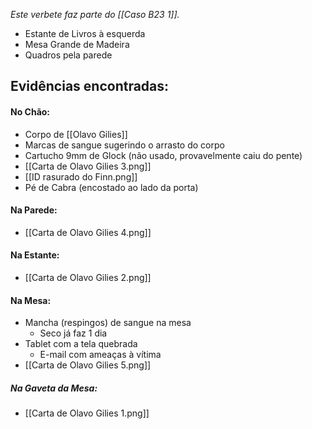 *Este verbete faz parte do [[Caso B23 1]].*

- Estante de Livros à esquerda
- Mesa Grande de Madeira
- Quadros pela parede

## Evidências encontradas:
#### No Chão:
- Corpo de [[Olavo Gilies]]
- Marcas de sangue sugerindo o arrasto do corpo
- Cartucho 9mm de Glock (não usado, provavelmente caiu do pente)
- [[Carta de Olavo Gilies 3.png]]
- [[ID rasurado do Finn.png]]
- Pé de Cabra (encostado ao lado da porta)

#### Na Parede:
- [[Carta de Olavo Gilies 4.png]]

#### Na Estante:
- [[Carta de Olavo Gilies 2.png]]

#### Na Mesa:
- Mancha (respingos) de sangue na mesa 
	- Seco já faz 1 dia
- Tablet com a tela quebrada
	- E-mail com ameaças à vítima
- [[Carta de Olavo Gilies 5.png]]
##### Na Gaveta da Mesa:
- [[Carta de Olavo Gilies 1.png]]
